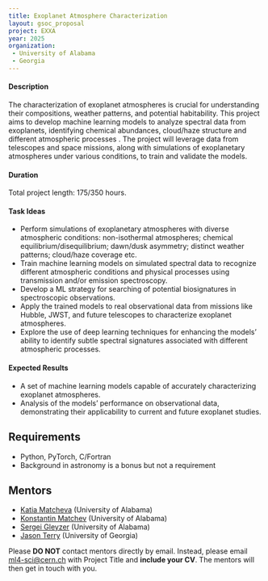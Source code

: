 ```yaml
---
title: Exoplanet Atmosphere Characterization
layout: gsoc_proposal
project: EXXA
year: 2025
organization:
 - University of Alabama
 - Georgia
---
```


#### Description

The characterization of exoplanet atmospheres is crucial for understanding their compositions, weather patterns, and potential habitability. This project aims to develop machine learning models to analyze spectral data from exoplanets, identifying chemical abundances, cloud/haze structure and different atmospheric processes . The project will leverage data from telescopes and space missions, along with simulations of exoplanetary atmospheres under various conditions, to train and validate the models.

#### Duration

Total project length: 175/350 hours.

#### Task Ideas

  * Perform  simulations of exoplanetary atmospheres with diverse atmospheric conditions: non-isothermal atmospheres; chemical equilibrium/disequilibrium; dawn/dusk asymmetry; distinct weather patterns; cloud/haze coverage etc.
  * Train machine learning models on simulated spectral data to recognize different atmospheric conditions and physical processes using  transmission and/or emission spectroscopy.
  * Develop a ML strategy for searching of potential biosignatures in spectroscopic observations.
  * Apply the trained models to real observational data from missions like Hubble, JWST, and future telescopes to characterize exoplanet atmospheres.
  * Explore the use of deep learning techniques for enhancing the models’ ability to identify subtle spectral signatures associated with different atmospheric processes.


#### Expected Results

  * A set of machine learning models capable of accurately characterizing exoplanet atmospheres.
  * Analysis of the models’ performance on observational data, demonstrating their applicability to current and future exoplanet studies.



## Requirements

* Python, PyTorch, C/Fortran
* Background in astronomy is a bonus but not a requirement

<!-- ## Test
Use [this link](https://docs.google.com/document/d/10jZ7aubVkfkcpURQQnvrvbC7o3XgglsJwjS0UA7SRBE/edit?usp=sharing) for instructions on completing the test. -->

## Mentors

* [Katia Matcheva](mailto:ml4-sci@cern.ch) (University of Alabama)
* [Konstantin Matchev](mailto:ml4-sci@cern.ch) (University of Alabama)
* [Sergei Gleyzer](mailto:ml4-sci@cern.ch) (University of Alabama)
* [Jason Terry](mailto:jpterry@uga.edu) (University of Georgia)

Please **DO NOT** contact mentors directly by email. Instead, please email [ml4-sci@cern.ch](mailto:ml4-sci@cern.ch) with Project Title and **include your CV**. The mentors will then get in touch with you.
